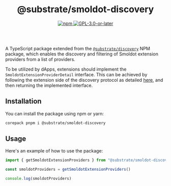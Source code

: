 <br /><br />

<div align="center">
  <h1 align="center">@substrate/smoldot-discovery</h1>
  <p align="center">
    <a href="https://www.npmjs.com/package/@substrate/smoldot-discovery">
      <img alt="npm" src="https://img.shields.io/npm/v/@substrate/smoldot-discovery" />
    </a>
    <a href="https://github.com/paritytech/substrate-connect/blob/master/LICENSE">
      <img alt="GPL-3.0-or-later" src="https://img.shields.io/npm/l/@substrate/smoldot-discovery" />
    </a>
  </p>
</div>

<br /><br />

A TypeScript package extended from the [`@substrate/discovery`](../discovery/README.md) NPM package, which enables the discovery and filtering of Smoldot extension providers from a list of providers.

To be utilized by dApps, extensions should implement the `SmoldotExtensionProviderDetail` interface. This can be achieved by following the extension side of the discovery protocol as detailed [here](../discovery/README.md), and then returning the implemented interface.

## Installation

You can install the package using npm or yarn:

```sh
corepack pnpm i @substrate/smoldot-discovery
```

## Usage

Here's an example of how to use the package:

```ts
import { getSmoldotExtensionProviders } from "@substrate/smoldot-discovery"

const smoldotProviders = getSmoldotExtensionProviders()

console.log(smoldotProviders)
```

